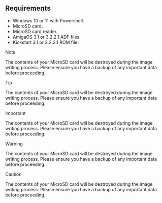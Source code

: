 ## Requirements

- Windows 10 or 11 with Powershell.
- MicroSD card.
- MicroSD card reader.
- AmigaOS 3.1 or 3.2.2.1 ADF files.
- Kickstart 3.1 or 3.2.2.1 ROM file.
 
> [!NOTE]
> The contents of your MicroSD card will be destroyed during the image writing process. Please ensure you have a backup of any important data before proceeding.

> [!TIP]
> The contents of your MicroSD card will be destroyed during the image writing process. Please ensure you have a backup of any important data before proceeding.

> [!IMPORTANT]
> The contents of your MicroSD card will be destroyed during the image writing process. Please ensure you have a backup of any important data before proceeding.

> [!WARNING]
> The contents of your MicroSD card will be destroyed during the image writing process. Please ensure you have a backup of any important data before proceeding.

> [!CAUTION]
> The contents of your MicroSD card will be destroyed during the image writing process. Please ensure you have a backup of any important data before proceeding.
